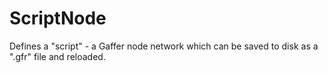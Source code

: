 # ScriptNode

Defines a "script" - a Gaffer node network which can be
saved to disk as a ".gfr" file and reloaded.

